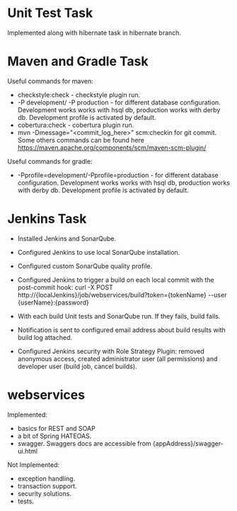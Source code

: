 # Unit Test Task

Implemented along with hibernate task in hibernate branch.

# Maven and Gradle Task

Useful commands for maven:
- checkstyle:check - checkstyle plugin run.
- -P development/ -P production - for different database configuration. Development works works with hsql db, production works with derby db. Development profile is activated by default.
- cobertura:check - cobertura plugin  run.
- mvn -Dmessage="<commit_log_here>" scm:checkin  for git commit. Some others commands can be found here https://maven.apache.org/components/scm/maven-scm-plugin/

Useful commands for gradle:
- -Pprofile=development/-Pprofile=production - for different database configuration. Development works works with hsql db, production works with derby db. Development profile is activated by default.

# Jenkins Task

- Installed Jenkins and SonarQube.
- Configured Jenkins to use local SonarQube installation.
- Configured custom SonarQube quality profile.
- Configured Jenkins to trigger a build on each local commit with the post-commit hook: 
curl -X POST http://{localJenkins}/job/webservices/build?token={tokenName} --user {userName}:{password}

- With each build Unit tests and SonarQube run. If they fails, build fails.
- Notification is sent to configured email address about build results with build log attached. 
- Configured Jenkins security with Role Strategy Plugin: removed anonymous access, created administrator user (all permissions) and developer user (build job, cancel builds).

# webservices

Implemented:

- basics for REST and SOAP
- a bit of Spring HATEOAS.
- swagger. Swaggers docs are accessible from {appAddress}/swagger-ui.html


Not Implemented:

- exception handling.
- transaction support.
- security solutions.
- tests.

